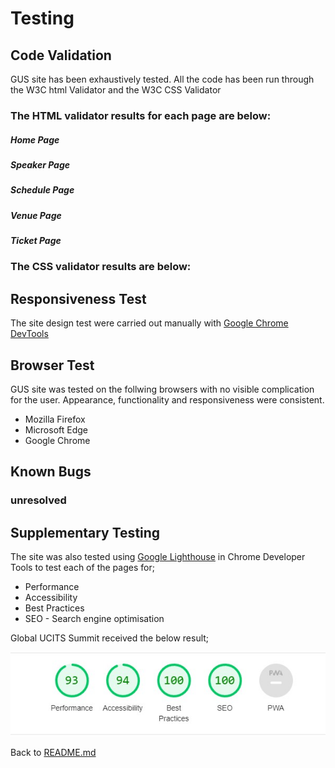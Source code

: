 # Testing

## Code Validation

GUS site has been exhaustively tested. All the code has been run through the W3C html Validator and the W3C CSS Validator

### The HTML validator results for each page are below:

##### Home Page



##### Speaker Page



##### Schedule Page



##### Venue Page



##### Ticket Page



### The CSS validator results are below:


## Responsiveness Test

The site design test were carried out manually with [Google Chrome DevTools](https://developer.chrome.com/docs/devtools/)

## Browser Test

GUS site was tested on the follwing browsers with no visible complication for the user. Appearance, functionality and responsiveness were consistent.

<ul>
    <li> Mozilla Firefox </li>
    <li> Microsoft Edge </li>
    <li> Google Chrome </li>
</ul>

## Known Bugs

### unresolved 

## Supplementary Testing

The site was also tested using [Google Lighthouse](https://developers.google.com/web/tools/lighthouse) in Chrome Developer Tools to test each of the pages for;

<ul>
    <li> Performance </li>
    <li> Accessibility </li>
    <li> Best Practices </li>
    <li> SEO - Search engine optimisation </li>
</ul>

Global UCITS Summit received the below result;

<img src="./assets/read images/results.jpg">

Back to [README.md](README.md)